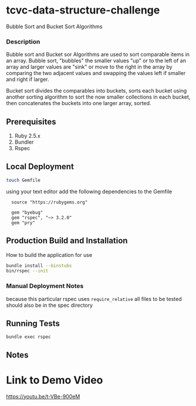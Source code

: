 # tcvc-data-structure-challenge
Bubble Sort and Bucket Sort Algorithms

### Description

Bubble sort and Bucket sor Algorithms are used to sort 
comparable items in an array. Bubble sort, "bubbles" the smaller values
"up" or to the left of an array and larger values are "sink" or move
to the right in the array by comparing the two adjacent values and swapping
the values left if smaller and right if larger.

Bucket sort divides the comparables into buckets, sorts each bucket using 
another sorting algorithm to sort the now smaller collections in each bucket, 
then concatenates the buckets into one larger array, sorted. 

## Prerequisites
1. Ruby 2.5.x
  1. Bundler
1. Rspec

## Local Deployment
```bash
touch Gemfile
```
using your text editor add the following dependencies to the Gemfile

```
  source "https://rubygems.org"

  gem "byebug"
  gem "rspec", "~> 3.2.0"
  gem "pry"
```


## Production Build and Installation
How to build the application for use
```bash
bundle install --binstubs
bin/rspec --init
```

### Manual Deployment Notes
because this particular rspec uses `require_relative` 
all files to be tested should also be in the spec directory

## Running Tests
```
bundle exec rspec
```

## Notes
# Link to Demo Video
https://youtu.be/t-VBe-900eM
